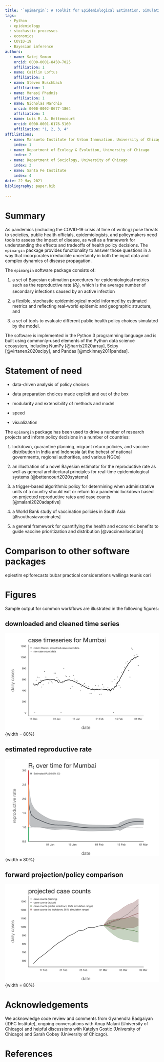 ```yaml
---
title: '`epimargin`: A Toolkit for Epidemiological Estimation, Simulation, and Policy Evaluation'
tags:
  - Python
  - epidemiology
  - stochastic processes
  - economics
  - COVID-19
  - Bayesian inference
authors:
  - name: Satej Soman 
    orcid: 0000-0001-8450-7025
    affiliation: 1
  - name: Caitlin Loftus
    affiliation: 1
  - name: Steven Buschbach
    affiliation: 1
  - name: Manasi Phadnis
    affiliation: 1
  - name: Nicholas Marchio
    orcid: 0000-0002-0677-1864
    affiliation: 1
  - name: Luis M. A. Bettencourt
    orcid: 0000-0001-6176-5160
    affiliation: "1, 2, 3, 4"
affiliations:
  - name: Mansueto Institute for Urban Innovation, University of Chicago
    index: 1
  - name: Department of Ecology & Evolution, University of Chicago
    index: 2
  - name: Department of Sociology, University of Chicago
    index: 3
  - name: Santa Fe Institute
    index: 4
date: 22 May 2021
bibliography: paper.bib

---
```


# Summary
As pandemics (including the COVID-19 crisis at time of writing) pose threats to societies, public health officials, epidemiologists, and policymakers need tools to assess the impact of disease, as well as a framework for understanding the effects and tradeoffs of health policy decisions. The `epimargin` package provides functionality to answer those questions in a way that incorporates irreducible uncertainty in both the input data and complex dynamics of disease propagation.  

The `epimargin` software package consists of: 

1. a set of Bayesian estimation procedures for epidemiological metrics such as the reproductive rate ($R_t$), which is the average number of secondary infections caused by an active infection

2. a flexible, stochastic epidemiological model informed by estimated metrics and reflecting real-world epidemic and geographic structure, and 

3. a set of tools to evaluate different public health policy choices simulated by the model.

The software is implemented in the Python 3 programming language and is built using commonly-used elements of the Python data science ecosystem, including NumPy [@harris2020array], Scipy [@virtanen2020scipy], and Pandas [@mckinney2011pandas].

# Statement of need

- data-driven analysis of policy choices

- data preparation choices made explicit and out of the box

- modularity and extensibility of methods and model 

- speed 

- visualization


The `epimargin` package has been used to drive a number of research projects and inform policy decisions in a number of countries:

1. lockdown, quarantine planning, migrant return policies, and vaccine distribution in India and Indonesia (at the behest of national governments, regional authorities, and various NGOs)

2. an illustration of a novel Bayesian estimator for the reproductive rate as well as general architectural principles for real-time epidemiological systems [@bettencourt2020systems]

3. a trigger-based algorithmic policy for determining when administrative units of a country should exit or return to a pandemic lockdown based on projected reproductive rates and case counts [@malani2020adaptive]

4. a World Bank study of vaccination policies in South Asia [@southasiavaccinates]

5. a general framework for quantifying the health and economic benefits to guide vaccine prioritization and distribution [@vaccineallocation]

<!-- `Gala` is an Astropy-affiliated Python package for galactic dynamics. Python
enables wrapping low-level languages (e.g., C) for speed without losing
flexibility or ease-of-use in the user-interface. The API for `Gala` was
designed to provide a class-based and user-friendly interface to fast (C or
Cython-optimized) implementations of common operations such as gravitational
potential and force evaluation, orbit integration, dynamical transformations,
and chaos indicators for nonlinear dynamics. `Gala` also relies heavily on and
interfaces well with the implementations of physical units and astronomical
coordinate systems in the `Astropy` package [@astropy] (`astropy.units` and
`astropy.coordinates`).

`Gala` was designed to be used by both astronomical researchers and by
students in courses on gravitational dynamics or astronomy. It has already been
used in a number of scientific publications [@Pearson:2017] and has also been
used in graduate courses on Galactic dynamics to, e.g., provide interactive
visualizations of textbook material [@Binney:2008]. The combination of speed,
design, and support for Astropy functionality in `Gala` will enable exciting
scientific explorations of forthcoming data releases from the *Gaia* mission
[@gaia] by students and experts alike. -->

# Comparison to other software packages
epiestim
epiforecasts
bubar
practical considerations
wallinga teunis
cori

# Figures
Sample output for common workflows are illustrated in the following figures:

## downloaded and cleaned time series
![Raw and cleaned case count timeseries for Mumbai downloaded from COVID19India.org.\label{fig:fig1}](fig_1.png){width = 80%}

## estimated reproductive rate
![Estimated reproductive rate over time for Mumbai](fig_2.png){width = 80%}

## forward projection/policy comparison
![Projected case counts using a stochastic compartmental model and reproductive rate estimates](fig_3.png){width = 80%}

<!--![Caption for example figure.](figure.png){ width=20% } -->

# Acknowledgements

We acknowledge code review and comments from Gyanendra Badgaiyan (IDFC Institute), ongoing conversations with Anup Malani (University of Chicago) and helpful discussions with Katelyn Gostic (University of Chicago) and Sarah Cobey (University of Chicago).

# References